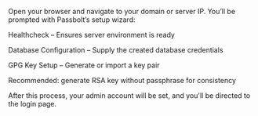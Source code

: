 Open your browser and navigate to your domain or server IP. You’ll be prompted with Passbolt’s setup wizard:

Healthcheck – Ensures server environment is ready

Database Configuration – Supply the created database credentials

GPG Key Setup – Generate or import a key pair

Recommended: generate RSA key without passphrase for consistency

After this process, your admin account will be set, and you'll be directed to the login page.
